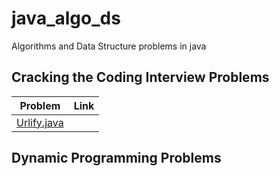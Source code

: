 # java_algo_ds
Algorithms and Data Structure problems in java

## Cracking the Coding Interview Problems
| Problem| Link |
| -------------------| -----|
| [Urlify.java](crackingthecode/Urlify.java) | 



## Dynamic Programming Problems
